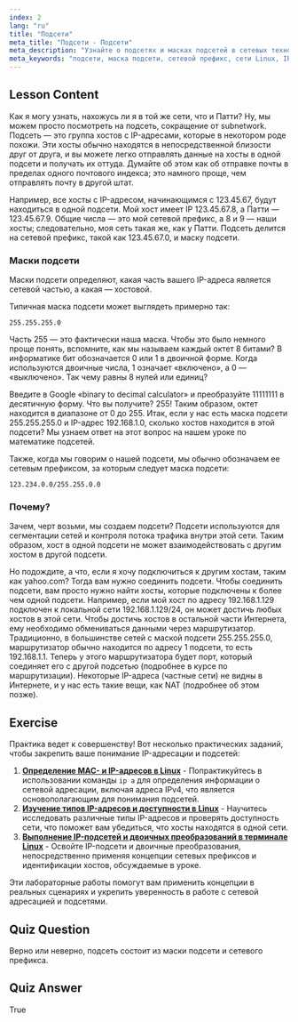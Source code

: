 ```yaml
---
index: 2
lang: "ru"
title: "Подсети"
meta_title: "Подсети - Подсети"
meta_description: "Узнайте о подсетях и масках подсетей в сетевых технологиях Linux. Разберитесь в сетевых префиксах и в том, как подсети сегментируют трафик. Начните с этого руководства для начинающих!"
meta_keywords: "подсети, маска подсети, сетевой префикс, сети Linux, IP-адрес, для начинающих, учебник, ifconfig"
---
```


## Lesson Content

Как я могу узнать, нахожусь ли я в той же сети, что и Патти? Ну, мы можем просто посмотреть на подсеть, сокращение от subnetwork. Подсеть — это группа хостов с IP-адресами, которые в некотором роде похожи. Эти хосты обычно находятся в непосредственной близости друг от друга, и вы можете легко отправлять данные на хосты в одной подсети и получать их оттуда. Думайте об этом как об отправке почты в пределах одного почтового индекса; это намного проще, чем отправлять почту в другой штат.

Например, все хосты с IP-адресом, начинающимся с 123.45.67, будут находиться в одной подсети. Мой хост имеет IP 123.45.67.8, а Патти — 123.45.67.9. Общие числа — это мой сетевой префикс, а 8 и 9 — наши хосты; следовательно, моя сеть такая же, как у Патти. Подсеть делится на сетевой префикс, такой как 123.45.67.0, и маску подсети.

### Маски подсети

Маски подсети определяют, какая часть вашего IP-адреса является сетевой частью, а какая — хостовой.

Типичная маска подсети может выглядеть примерно так:

```plaintext
255.255.255.0
```

Часть 255 — это фактически наша маска. Чтобы это было немного проще понять, вспомните, как мы называем каждый октет 8 битами? В информатике бит обозначается 0 или 1 в двоичной форме. Когда используются двоичные числа, 1 означает «включено», а 0 — «выключено». Так чему равны 8 нулей или единиц?

Введите в Google «binary to decimal calculator» и преобразуйте 11111111 в десятичную форму. Что вы получите? 255! Таким образом, октет находится в диапазоне от 0 до 255. Итак, если у нас есть маска подсети 255.255.255.0 и IP-адрес 192.168.1.0, сколько хостов находится в этой подсети? Мы узнаем ответ на этот вопрос на нашем уроке по математике подсетей.

Также, когда мы говорим о нашей подсети, мы обычно обозначаем ее сетевым префиксом, за которым следует маска подсети:

```plaintext
123.234.0.0/255.255.0.0
```

### Почему?

Зачем, черт возьми, мы создаем подсети? Подсети используются для сегментации сетей и контроля потока трафика внутри этой сети. Таким образом, хост в одной подсети не может взаимодействовать с другим хостом в другой подсети.

Но подождите, а что, если я хочу подключиться к другим хостам, таким как yahoo.com? Тогда вам нужно соединить подсети. Чтобы соединить подсети, вам просто нужно найти хосты, которые подключены к более чем одной подсети. Например, если мой хост по адресу 192.168.1.129 подключен к локальной сети 192.168.1.129/24, он может достичь любых хостов в этой сети. Чтобы достичь хостов в остальной части Интернета, ему необходимо обмениваться данными через маршрутизатор. Традиционно, в большинстве сетей с маской подсети 255.255.255.0, маршрутизатор обычно находится по адресу 1 подсети, то есть 192.168.1.1. Теперь у этого маршрутизатора будет порт, который соединяет его с другой подсетью (подробнее в курсе по маршрутизации). Некоторые IP-адреса (частные сети) не видны в Интернете, и у нас есть такие вещи, как NAT (подробнее об этом позже).

## Exercise

Практика ведет к совершенству! Вот несколько практических заданий, чтобы закрепить ваше понимание IP-адресации и подсетей:

1. **[Определение MAC- и IP-адресов в Linux](https://labex.io/ru/labs/comptia-identify-mac-and-ip-addresses-in-linux-592731)** - Попрактикуйтесь в использовании команды `ip a` для определения информации о сетевой адресации, включая адреса IPv4, что является основополагающим для понимания подсетей.
2. **[Изучение типов IP-адресов и доступности в Linux](https://labex.io/ru/labs/comptia-explore-ip-address-types-and-reachability-in-linux-592780)** - Научитесь исследовать различные типы IP-адресов и проверять доступность сети, что поможет вам убедиться, что хосты находятся в одной сети.
3. **[Выполнение IP-подсетей и двоичных преобразований в терминале Linux](https://labex.io/ru/labs/comptia-perform-ip-subnetting-and-binary-conversion-in-the-linux-terminal-592782)** - Освойте IP-подсети и двоичные преобразования, непосредственно применяя концепции сетевых префиксов и идентификации хостов, обсуждаемые в уроке.

Эти лабораторные работы помогут вам применить концепции в реальных сценариях и укрепить уверенность в работе с сетевой адресацией и подсетями.

## Quiz Question

Верно или неверно, подсеть состоит из маски подсети и сетевого префикса.

## Quiz Answer

True
